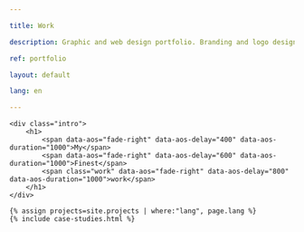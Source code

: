 ```yaml
---

title: Work

description: Graphic and web design portfolio. Branding and logo design, motion graphics, posters and more.

ref: portfolio

layout: default

lang: en

---
```


<div class="narrow_wrap" data-aos="fade-up" data-aos-duration="1000" data-aos-delay="800">

	<div class="intro">
		<h1>
			<span data-aos="fade-right" data-aos-delay="400" data-aos-duration="1000">My</span>
			<span data-aos="fade-right" data-aos-delay="600" data-aos-duration="1000">Finest</span>
			<span class="work" data-aos="fade-right" data-aos-delay="800" data-aos-duration="1000">work</span>
		</h1>
	</div>

	{% assign projects=site.projects | where:"lang", page.lang %}
	{% include case-studies.html %}

</div>